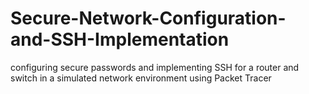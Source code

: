 # Secure-Network-Configuration-and-SSH-Implementation
 configuring secure passwords and implementing SSH for a router and switch in a simulated network environment using Packet Tracer
